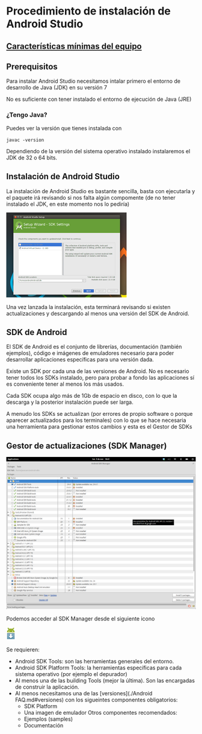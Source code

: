 
# Procedimiento de instalación de Android Studio

## [Características mínimas del equipo](./requisitos.md)

## Prerequisitos

Para instalar Android Studio necesitamos intalar primero el entorno de desarrollo de Java (JDK) en su versión 7

No es suficiente con tener instalado el entorno de ejecución de Java (JRE)

### ¿Tengo Java?

Puedes ver la versión que tienes instalada con 

	javac -version

Dependiendo de la versión del sistema operativo instalado instalaremos el JDK de 32 o 64 bits.

## Instalación de Android Studio

La instalación de Android Studio es bastante sencilla, basta con ejecutarla y el paquete irá revisando si nos falta algún compomente (de no tener instalado el JDK, en este momento nos lo pediría)

![instal](./imagenes/android-studio-setup-wizard.png)

Una vez lanzada la instalación, esta terminará revisando si existen actualizaciones y descargando al menos una versión del SDK de Android.

## SDK de Android

El SDK de Android es el conjunto de librerías, documentación (también ejemplos), código e imágenes de emuladores necesario para poder desarrollar aplicaciones específicas para una versión dada.

Existe un SDK por cada una de las versiones de Android. No es necesario tener todos los SDKs instalado, pero para probar a fondo las aplicaciones sí es conveniente tener al menos los más usados.

Cada SDK ocupa algo más de 1Gb de espacio en disco, con lo que la descarga y la posterior instalación puede ser larga.

A menudo los SDKs se actualizan (por errores de propio software o porque aparecer actualizados para los terminales) con lo que se hace necesaria una herramienta para gestionar estos cambios y esta es el Gestor de SDKs 

## Gestor de actualizaciones (SDK Manager)

![gestorSDK](./imagenes/OpcionesSDK.png)

Podemos acceder al SDK Manager desde el siguiente icono 

![icono](./imagenes/sdk-manager-studio.png)

Se requieren:

* Android SDK Tools: son las herramientas generales del entorno.
* Android SDK Platform Tools: la herramientas específicas para cada sistema operativo (por ejemplo el depurador)
* Al menos una de las building Tools (mejor la última). Son las encargadas de construir la aplicación.
* Al menos necesitamos una de las [versiones](./Android FAQ.md#versiones) con los sigueintes componentes obligatorios:
	* SDK Platform
	* Una imagen de emulador
Otros componentes recomendados:
	* Ejemplos (samples)
	* Documentación
